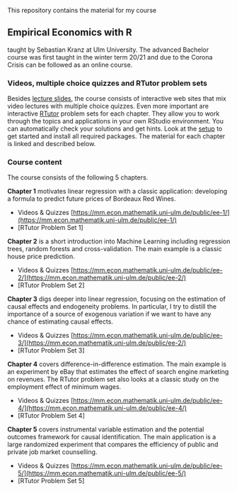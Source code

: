 This repository contains the material for my course

## Empirical Economics with R

taught by Sebastian Kranz at Ulm University. The advanced Bachelor course was first taught in the winter term 20/21 and due to the Corona Crisis can be followed as an online course.

### Videos, multiple choice quizzes and RTutor problem sets

Besides [lecture slides](), the course consists of interactive web sites that mix video lectures with multiple choice quizzes. Even more important are interactive [RTutor](https://skranz.github.io/RTutor/) problem sets for each chapter. They allow you to work through the topics and applications in your own RStudio environment. You can automatically check your solutions and get hints. Look at the [setup]() to get started and install all required packages. The material for each chapter is linked and described below. 

### Course content

The course consists of the following 5 chapters.

**Chapter 1** motivates linear regression with a classic application: developing a formula to predict future prices of Bordeaux Red Wines.

  - Videos & Quizzes [https://mm.econ.mathematik.uni-ulm.de/public/ee-1/](https://mm.econ.mathematik.uni-ulm.de/public/ee-1/)
  - [RTutor Problem Set 1]

**Chapter 2** is a short introduction into Machine Learning including regression trees, random forests and cross-validation. The main example is a classic house price prediction.

  - Videos & Quizzes [https://mm.econ.mathematik.uni-ulm.de/public/ee-2/](https://mm.econ.mathematik.uni-ulm.de/public/ee-2/)
  - [RTutor Problem Set 2]
  
**Chapter 3** digs deeper into linear regression, focusing on the estimation of causal effects and endogeneity problems. In particular, I try to distill the importance of a source of exogenous variation if we want to have any chance of estimating causal effects.

  - Videos & Quizzes [https://mm.econ.mathematik.uni-ulm.de/public/ee-3/](https://mm.econ.mathematik.uni-ulm.de/public/ee-2/)
  - [RTutor Problem Set 3]

**Chapter 4** covers difference-in-difference estimation. The main example is an experiment by eBay that estimates the effect of search engine marketing on revenues. The RTutor problem set also looks at a classic study on the employment effect of minimum wages. 

  - Videos & Quizzes [https://mm.econ.mathematik.uni-ulm.de/public/ee-4/](https://mm.econ.mathematik.uni-ulm.de/public/ee-4/)
  - [RTutor Problem Set 4]
  

**Chapter 5** covers instrumental variable estimation and the potential outcomes framework for causal identification. The main application is a large randomized experiment that compares the efficiency of public and private job market counselling.

  - Videos & Quizzes [https://mm.econ.mathematik.uni-ulm.de/public/ee-5/](https://mm.econ.mathematik.uni-ulm.de/public/ee-5/)
  - [RTutor Problem Set 5]
  
